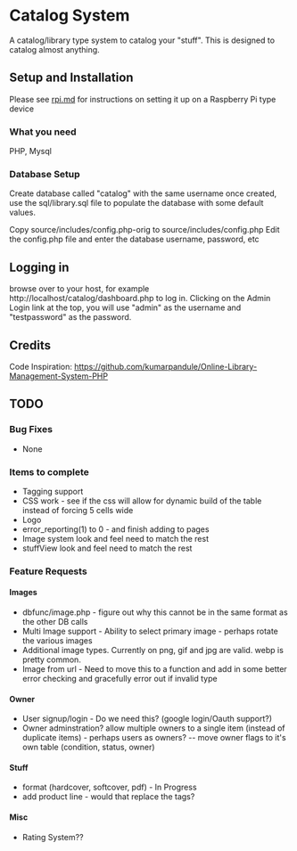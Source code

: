 
# Catalog System
A catalog/library type system to catalog your "stuff". This is designed to catalog almost anything. 

## Setup and Installation

Please see <a href=rpi.md>rpi.md</a> for instructions on setting it up on a Raspberry Pi type device

### What you need
 PHP, Mysql

### Database Setup
Create database called "catalog" with the same username
once created, use the sql/library.sql file to populate the database with some default values.

Copy source/includes/config.php-orig to source/includes/config.php
Edit the config.php file and enter the database username, password, etc

## Logging in
browse over to your host, for example http://localhost/catalog/dashboard.php to log in. Clicking on the Admin Login link at the top, you will use "admin" as the username and "testpassword" as the password.

## Credits
Code Inspiration:
https://github.com/kumarpandule/Online-Library-Management-System-PHP


## TODO 

### Bug Fixes
- None

### Items to complete
- Tagging support
- CSS work - see if the css will allow for dynamic build of the table instead of forcing 5 cells wide
- Logo
- error_reporting(1) to 0 - and finish adding to pages
- Image system look and feel need to match the rest
- stuffView look and feel need to match the rest

### Feature Requests
#### Images
- dbfunc/image.php - figure out why this cannot be in the same format as the other DB calls
- Multi Image support - Ability to select primary image - perhaps rotate the various images
- Additional image types. Currently on png, gif and jpg are valid.  webp is pretty common.
- Image from url - Need to move this to a function and add in some better error checking and gracefully error out if invalid type
#### Owner
- User signup/login - Do we need this? (google login/Oauth support?)
- Owner adminstration? allow multiple owners to a single item (instead of duplicate items) - perhaps users as owners?
-- move owner flags to it's own table (condition, status, owner)
#### Stuff
- format (hardcover, softcover, pdf) - In Progress
- add product line - would that replace the tags?
#### Misc
- Rating System??
